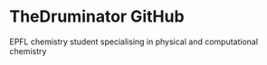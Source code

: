 # TheDruminator GitHub

EPFL chemistry student specialising in physical and computational chemistry
